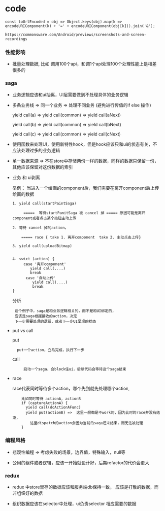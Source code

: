# code

```
const toUrlEncoded = obj => Object.keys(obj).map(k => encodeURIComponent(k) + '=' + encodeURIComponent(obj[k])).join('&');
```

```
https://commonsware.com/Android/previews/screenshots-and-screen-recordings
```


### 性能影响
 + 批量处理数据, 比如 调用100个api，和调1个api处理100个处理性能上是相差很多的

### saga
 + 业务逻辑应该和ui抽离，UI层需要做到不处理具体的业务逻辑
 + 多条业务线 => 同一个业务 => 处理不同业务 (避免进行传值的if else 操作)
   
    yield call(a) => yield call(common) => yield call(aNext)
    
    yield call(b) => yield call(common) => yield call(bNext)
    
    yield call(c) => yield call(common) => yield call(cNext)
    
 +  使用函数来处理UI，使用新特性hook，但是hook应该只和ui的状态有关，不应该处理过多的业务逻辑
 
 +  单一数据来源 =>  不在store中存储两份一样的数据，同样的数据只保留一份，其他应该保留对这份数据的索引
 
 +  业务 和 ui剥离
  
     举例：  当进入一个绘画的component后，我们需要在离开component后上传绘画的数据
     
        1. yield call(startPaintSaga) 

             =====  等待startPanitSaga 被 cancel 掉 ===== 原因可能是离开component或者点击某个按钮主动上传
        
        2. 等待 cancel 掉的action，
        
            ===== race { take 1. 离开component  take 2. 主动点击上传}
            
        3. yield call(uploadBitmap)
         
        
        4. swict (action) {
             case '离开component'
                yield call(....)
                break
              case '自动上传'
                 yield call(....)
                 break
        }
      分析
         
         这个例子中，saga是和业务逻辑相关的，而不是和UI绑定的，
         应该是saga根据接收的action，决定
         下一步需要处理的逻辑，或者下一步UI呈现的状态
         
    
+  put  vs  call
    
      put 
            
         put一个action，立马完成，执行下一步

      call 
           
            启动一个saga，会block住ui，后续代码会等待这个saga结束
            
+  race
      
      race代表同时等待多个action，哪个先到就先处理哪个action,
           
           比如同时等待 actionA, actionB
           if (captureActionA) {
             yield call(doActionAFunc)
             yield put(actionB) =>  这里一般都是不work的，因为此时的race并没有结束，
               这里dispatch的action会因为当前的saga还未结束，而无法被处理
           }
           
            



### 编程风格
 
 +  悲观性编程 => 考虑失败的场景，边界值，特殊输入，null等
 
 +  公用的组件或者逻辑，应该一开始就设计好，后期refactor的代价会更大


### redux

 + redux 中store里存的数据应该和服务端db保持一致， 应该是打散的数据，而非组织好的数据

 + 组织数据应该在selector中处理，ui负责selector 相应需要的数据
    
 

